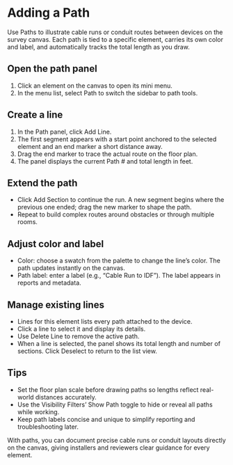 # Adding a Path

Use Paths to illustrate cable runs or conduit routes between devices on the survey canvas. Each path is tied to a specific element, carries its own color and label, and automatically tracks the total length as you draw.

## Open the path panel
1. Click an element on the canvas to open its mini menu.
2. In the menu list, select Path to switch the sidebar to path tools.

## Create a line
1. In the Path panel, click Add Line.
2. The first segment appears with a start point anchored to the selected element and an end marker a short distance away.
3. Drag the end marker to trace the actual route on the floor plan.
4. The panel displays the current Path # and total length in feet.

## Extend the path
- Click Add Section to continue the run. A new segment begins where the previous one ended; drag the new marker to shape the path.
- Repeat to build complex routes around obstacles or through multiple rooms.

## Adjust color and label
- Color: choose a swatch from the palette to change the line’s color. The path updates instantly on the canvas.
- Path label: enter a label (e.g., “Cable Run to IDF”). The label appears in reports and metadata.

## Manage existing lines
- Lines for this element lists every path attached to the device.
- Click a line to select it and display its details.
- Use Delete Line to remove the active path.
- When a line is selected, the panel shows its total length and number of sections. Click Deselect to return to the list view.

## Tips
- Set the floor plan scale before drawing paths so lengths reflect real-world distances accurately.
- Use the Visibility Filters’ Show Path toggle to hide or reveal all paths while working.
- Keep path labels concise and unique to simplify reporting and troubleshooting later.

With paths, you can document precise cable runs or conduit layouts directly on the canvas, giving installers and reviewers clear guidance for every element.
